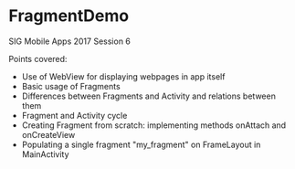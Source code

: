 # FragmentDemo

SIG Mobile Apps 2017 Session 6

Points covered:
- Use of WebView for displaying webpages in app itself
- Basic usage of Fragments
- Differences between Fragments and Activity and relations between them
- Fragment and Activity cycle
- Creating Fragment from scratch: implementing methods onAttach and onCreateView
- Populating a single fragment "my_fragment" on FrameLayout in MainActivity

